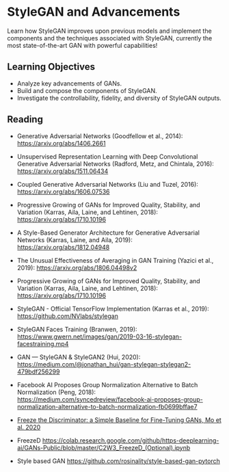 # StyleGAN and Advancements

Learn how StyleGAN improves upon previous models and implement the components and the techniques associated with StyleGAN, currently the most state-of-the-art GAN with powerful capabilities!

## Learning Objectives

- Analyze key advancements of GANs.
- Build and compose the components of StyleGAN.
- Investigate the controllability, fidelity, and diversity of StyleGAN outputs.


## Reading

* Generative Adversarial Networks (Goodfellow et al., 2014): https://arxiv.org/abs/1406.2661

* Unsupervised Representation Learning with Deep Convolutional Generative Adversarial Networks (Radford, Metz, and Chintala, 2016): https://arxiv.org/abs/1511.06434

* Coupled Generative Adversarial Networks (Liu and Tuzel, 2016): https://arxiv.org/abs/1606.07536

* Progressive Growing of GANs for Improved Quality, Stability, and Variation (Karras, Aila, Laine, and Lehtinen, 2018): https://arxiv.org/abs/1710.10196

* A Style-Based Generator Architecture for Generative Adversarial Networks (Karras, Laine, and Aila, 2019): https://arxiv.org/abs/1812.04948

* The Unusual Effectiveness of Averaging in GAN Training (Yazici et al., 2019): https://arxiv.org/abs/1806.04498v2

* Progressive Growing of GANs for Improved Quality, Stability, and Variation (Karras, Aila, Laine, and Lehtinen, 2018): https://arxiv.org/abs/1710.10196

* StyleGAN - Official TensorFlow Implementation (Karras et al., 2019): https://github.com/NVlabs/stylegan

* StyleGAN Faces Training (Branwen, 2019): https://www.gwern.net/images/gan/2019-03-16-stylegan-facestraining.mp4

* GAN — StyleGAN & StyleGAN2 (Hui, 2020): https://medium.com/@jonathan_hui/gan-stylegan-stylegan2-479bdf256299

* Facebook AI Proposes Group Normalization Alternative to Batch Normalization (Peng, 2018): https://medium.com/syncedreview/facebook-ai-proposes-group-normalization-alternative-to-batch-normalization-fb0699bffae7

* [Freeze the Discriminator: a Simple Baseline for Fine-Tuning GANs, Mo et al. 2020](https://arxiv.org/abs/2002.10964)

* FreezeD https://colab.research.google.com/github/https-deeplearning-ai/GANs-Public/blob/master/C2W3_FreezeD_(Optional).ipynb

* Style based GAN https://github.com/rosinality/style-based-gan-pytorch



